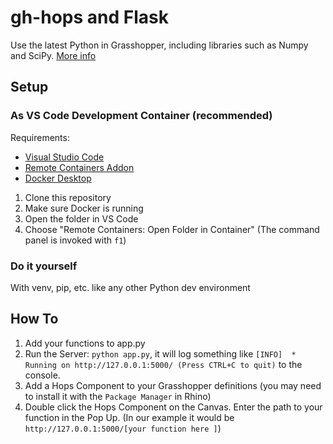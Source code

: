 # gh-hops and Flask

Use the latest Python in Grasshopper, including libraries such as Numpy and SciPy. [More info](https://developer.rhino3d.com/guides/grasshopper/hops-component/#calling-a-cpython-server)

## Setup

### As VS Code Development Container (recommended)

Requirements: 
- [Visual Studio Code](https://code.visualstudio.com/)
- [Remote Containers Addon](https://marketplace.visualstudio.com/items?itemName=ms-vscode-remote.remote-containers)
- [Docker Desktop](https://www.docker.com/products/docker-desktop)

1. Clone this repository
2. Make sure Docker is running
3. Open the folder in VS Code
4. Choose "Remote Containers: Open Folder in Container" (The command panel is invoked with `f1`)

### Do it yourself 
With venv, pip, etc. like any other Python dev environment

## How To

1. Add your functions to app.py
2. Run the Server: `python app.py`, it will log something like `[INFO]  * Running on http://127.0.0.1:5000/ (Press CTRL+C to quit)` to the console.
3. Add a Hops Component to your Grasshopper definitions (you may need to install it with the `Package Manager` in Rhino)
4. Double click the Hops Component on the Canvas. Enter the path to your function in the Pop Up. (In our example it would be `http://127.0.0.1:5000/[your function here	]`)

